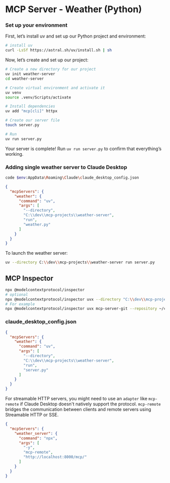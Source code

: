 # MCP Server - Weather (Python)

### Set up your environment

First, let’s install uv and set up our Python project and environment:
```bash
# install uv
curl -LsSf https://astral.sh/uv/install.sh | sh
```

Now, let’s create and set up our project:
```sh
# Create a new directory for our project
uv init weather-server
cd weather-server

# Create virtual environment and activate it
uv venv
source .venv/Scripts/activate

# Install dependencies
uv add "mcp[cli]" httpx

# Create our server file
touch server.py

# Run
uv run server.py
```

Your server is complete! Run `uv run server.py` to confirm that everything’s working.

### Adding single weather server to Claude Desktop

```sh
code $env:AppData\Roaming\Claude\claude_desktop_config.json
```

```json
{
  "mcpServers": {
    "weather": {
      "command": "uv",
      "args": [
        "--directory",
        "C:\\dev\\mcp-projects\\weather-server",
        "run",
        "weather.py"
      ]
    }
  }
}
```

To launch the weather server:

```sh
uv --directory C:\\dev\\mcp-projects\\weather-server run server.py
```

## MCP Inspector

```sh
npx @modelcontextprotocol/inspector
# optional
npx @modelcontextprotocol/inspector uvx --directory "C:\\dev\\mcp-projects\\weather-server" run server.py
# For example
npx @modelcontextprotocol/inspector uvx mcp-server-git --repository ~/code/mcp/servers.git
```

### claude_desktop_config.json

```json
{
  "mcpServers": {
    "weather": {
      "command": "uv",
      "args": [
        "--directory",
        "C:\\dev\\mcp-projects\\weather-server",
        "run",
        "server.py"
      ]
    }
  }
}
```

For streamable HTTP servers, you might need to use an `adapter` like `mcp-remote` if Claude Desktop doesn't natively support the protocol. `mcp-remote` bridges the communication between clients and remote servers using Streamable HTTP or SSE.

```json
{
  "mcpServers": {
    "weather_server": {
      "command": "npx",
      "args": [
        "-y",
        "mcp-remote",
        "http://localhost:8000/mcp/"
      ]
    }
  }
}
```
